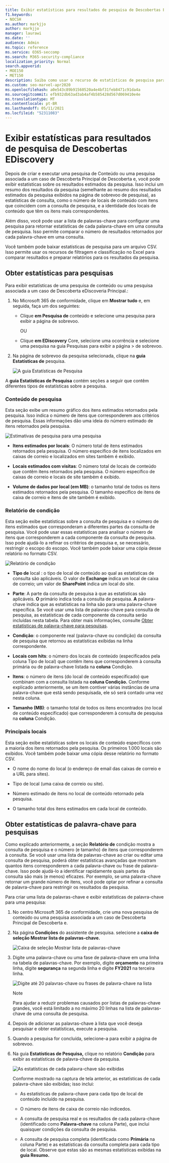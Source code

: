 ```yaml
---
title: Exibir estatísticas para resultados de pesquisa de Descobertas EDiscovery
f1.keywords:
- NOCSH
ms.author: markjjo
author: markjjo
manager: laurawi
ms.date: ''
audience: Admin
ms.topic: reference
ms.service: O365-seccomp
ms.search: M365-security-compliance
localization_priority: Normal
search.appverid:
- MOE150
- MET150
description: Saiba como usar o recurso de estatísticas de pesquisa para exibir estatísticas para pesquisas e pesquisas de conteúdo associadas a um caso de Descoberta Principal de Descoberta Microsoft 365 de conformidade.
ms.custom: seo-marvel-apr2020
ms.openlocfilehash: a0e543c89b91560520a4e4bf31feb8471c91da4a
ms.sourcegitcommit: efb932db63ad3ab4af4b585428d567d069410e4e
ms.translationtype: MT
ms.contentlocale: pt-BR
ms.lasthandoff: 05/11/2021
ms.locfileid: "52311083"
---
```

# <a name="view-statistics-for-ediscovery-search-results"></a>Exibir estatísticas para resultados de pesquisa de Descobertas EDiscovery

Depois de criar e executar uma pesquisa de Conteúdo ou uma pesquisa associada a um caso de Descoberta Principal de Descoberta e, você pode exibir estatísticas sobre os resultados estimados da pesquisa. Isso inclui um resumo dos resultados da pesquisa (semelhante ao resumo dos resultados estimados da pesquisa exibidos na página de sobrevoo de pesquisa), as estatísticas de consulta, como o número de locais de conteúdo com itens que coincidem com a consulta de pesquisa, e a identidade dos locais de conteúdo que têm os itens mais correspondentes.
  
Além disso, você pode usar a lista de palavras-chave para configurar uma pesquisa para retornar estatísticas de cada palavra-chave em uma consulta de pesquisa. Isso permite comparar o número de resultados retornados por cada palavra-chave em uma consulta.
  
Você também pode baixar estatísticas de pesquisa para um arquivo CSV. Isso permite usar os recursos de filtragem e classificação no Excel para comparar resultados e preparar relatórios para os resultados da pesquisa.
  
## <a name="get-statistics-for-searches"></a>Obter estatísticas para pesquisas

Para exibir estatísticas de uma pesquisa de conteúdo ou uma pesquisa associada a um caso de Descoberta eDiscoveria Principal.:
  
1. No Microsoft 365 de conformidade, clique em **Mostrar tudo** e, em seguida, faça um dos seguintes:

   - Clique **em Pesquisa de** conteúdo e selecione uma pesquisa para exibir a página de sobrevoo.

     OU

   - Clique **em EDiscovery** Core, selecione uma ocorrência e selecione uma pesquisa na guia Pesquisas para exibir a página  >  de sobrevoo. 

2. Na página de sobrevoo da pesquisa selecionada, clique na **guia Estatísticas de** pesquisa.
  
   ![A guia Estatísticas de Pesquisa](../media/SearchStatistics1.png)

A **guia Estatísticas de Pesquisa** contém seções a seguir que contêm diferentes tipos de estatísticas sobre a pesquisa.

### <a name="search-content"></a>Conteúdo de pesquisa

Esta seção exibe um resumo gráfico dos itens estimados retornados pela pesquisa. Isso indica o número de itens que corresponderem aos critérios de pesquisa. Essas informações dão uma ideia do número estimado de itens retornados pela pesquisa.

![Estimativas de pesquisa para uma pesquisa](../media/SearchContentReport.png)

- **Itens estimados por locais**: O número total de itens estimados retornados pela pesquisa. O número específico de itens localizados em caixas de correio e localizados em sites também é exibido.

- **Locais estimados com visitas**: O número total de locais de conteúdo que contêm itens retornados pela pesquisa. O número específico de caixas de correio e locais de site também é exibido.

- **Volume de dados por local (em MB)**: o tamanho total de todos os itens estimados retornados pela pesquisa. O tamanho específico de itens de caixa de correio e itens de site também é exibido.

### <a name="condition-report"></a>Relatório de condição

Esta seção exibe estatísticas sobre a consulta de pesquisa e o número de itens estimados que corresponderam a diferentes partes da consulta de pesquisa. Você pode usar essas estatísticas para analisar o número de itens que corresponderem a cada componente da consulta de pesquisa. Isso pode ajudá-lo a refinar os critérios de pesquisa e, se necessário, restringir o escopo do escopo. Você também pode baixar uma cópia desse relatório no formato CSV.

![Relatório de condição](../media/SearchContentReportNoKeywordList.png)

- **Tipo de** local : o tipo de local de conteúdo ao qual as estatísticas de consulta são aplicáveis. O valor de **Exchange** indica um local de caixa de correio; um valor de **SharePoint** indica um local do site.

- **Parte**: A parte da consulta de pesquisa à que as estatísticas são aplicáveis. **O** primário indica toda a consulta de pesquisa. **A** palavra-chave indica que as estatísticas na linha são para uma palavra-chave específica. Se você usar uma lista de palavras-chave para consulta de pesquisa, as estatísticas de cada componente da consulta serão incluídas nesta tabela. Para obter mais informações, consulte [Obter estatísticas de palavra-chave para pesquisas](#get-keyword-statistics-for-searches).

- **Condição**: o componente real (palavra-chave ou condição) da consulta de pesquisa que retornou as estatísticas exibidas na linha correspondente.

- **Locais com hits**: o número dos locais  de conteúdo (especificados pela coluna Tipo de local) que contêm itens que corresponderem à consulta primária ou de palavra-chave listada na **coluna** Condição.

- **Itens**: o número de itens (do local de conteúdo especificado) que combinam com a consulta listada na **coluna Condição.** Conforme explicado anteriormente, se um item contiver várias instâncias de uma palavra-chave que está sendo pesquisada, ele só será contado uma vez nesta coluna.

- **Tamanho (MB)**: o tamanho total de todos os itens encontrados (no local de conteúdo especificado) que corresponderem à consulta de pesquisa na **coluna** Condição.

### <a name="top-locations"></a>Principais locais

Esta seção exibe estatísticas sobre os locais de conteúdo específicos com a maioria dos itens retornados pela pesquisa. Os primeiros 1.000 locais são exibidos. Você também pode baixar uma cópia desse relatório no formato CSV.

- O nome do nome do local (o endereço de email das caixas de correio e a URL para sites).

- Tipo de local (uma caixa de correio ou site).

- Número estimado de itens no local de conteúdo retornado pela pesquisa.

- O tamanho total dos itens estimados em cada local de conteúdo.

## <a name="get-keyword-statistics-for-searches"></a>Obter estatísticas de palavra-chave para pesquisas

Como explicado anteriormente, a seção **Relatório de** condição mostra a consulta de pesquisa e o número (e tamanho) de itens que corresponderem à consulta. Se você usar uma lista de palavras-chave ao criar ou editar uma consulta de pesquisa, poderá obter estatísticas avançadas que mostram quantos itens corresponderem a cada palavra-chave ou frase de palavra-chave. Isso pode ajudá-lo a identificar rapidamente quais partes da consulta são mais (e menos) eficazes. Por exemplo, se uma palavra-chave retornar um grande número de itens, você pode optar por refinar a consulta de palavra-chave para restringir os resultados da pesquisa.

Para criar uma lista de palavras-chave e exibir estatísticas de palavra-chave para uma pesquisa:
  
1. No centro Microsoft 365 de conformidade, crie uma nova pesquisa de conteúdo ou uma pesquisa associada a um caso de Descoberta Principal de Descoberta e.

2. Na página **Condições** do assistente de pesquisa. selecione a **caixa de seleção Mostrar lista de palavras-chave.**

   ![Caixa de seleção Mostrar lista de palavras-chave](../media/SearchKeywordsList1.png)

3. Digite uma palavra-chave ou uma fase de palavra-chave em uma linha na tabela de palavras-chave. Por exemplo, digite **orçamento** na primeira linha, digite **segurança** na segunda linha e digite **FY2021** na terceira linha.

   ![Digite até 20 palavras-chave ou frases de palavra-chave na lista](../media/SearchKeywordsList2.png)

   > [!NOTE]
   > Para ajudar a reduzir problemas causados por listas de palavras-chave grandes, você está limitado a no máximo 20 linhas na lista de palavras-chave de uma consulta de pesquisa.

4. Depois de adicionar as palavras-chave à lista que você deseja pesquisar e obter estatísticas, execute a pesquisa.

5. Quando a pesquisa for concluída, selecione-a para exibir a página de sobrevoo.

6. Na guia **Estatísticas de Pesquisa,** clique no relatório **Condição** para exibir as estatísticas de palavra-chave da pesquisa.

    ![As estatísticas de cada palavra-chave são exibidas](../media/SearchKeywordsList3.png)
  
    Conforme mostrado na captura de tela anterior, as estatísticas de cada palavra-chave são exibidas; isso inclui:

    - As estatísticas de palavra-chave para cada tipo de local de conteúdo incluído na pesquisa.

    - O número de itens de caixa de correio não índicedos.

    - A consulta de pesquisa real e os resultados  de cada palavra-chave (identificado como **Palavra-chave** na coluna Parte), que inclui quaisquer condições da consulta de pesquisa.

    - A consulta de pesquisa completa (identificada como **Primária** na coluna Parte) e as estatísticas da consulta completa para cada tipo de local.  Observe que estas são as mesmas estatísticas exibidas na **guia Resumo.**
